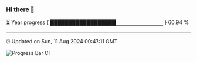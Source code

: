 ### Hi there 👋

⏳ Year progress { ██████████████████▁▁▁▁▁▁▁▁▁▁▁▁ } 60.94 %

---

⏰ Updated on Sun, 11 Aug 2024 00:47:11 GMT

![Progress Bar CI](https://github.com/Shyam-Makwana/GitHub-Actions-Demo/workflows/Progress%20Bar%20CI/badge.svg)
